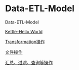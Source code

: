# Data-ETL-Model
Data-ETL-Model

[Kettle-Hello World](./1-hello-world.md)

[Transformation操作](./2-Transformation操作.md)

[文件操作](./3-文件操作.md)

[汇总、过滤、查询等操作](./4-汇总、过滤、查询等操作.md)